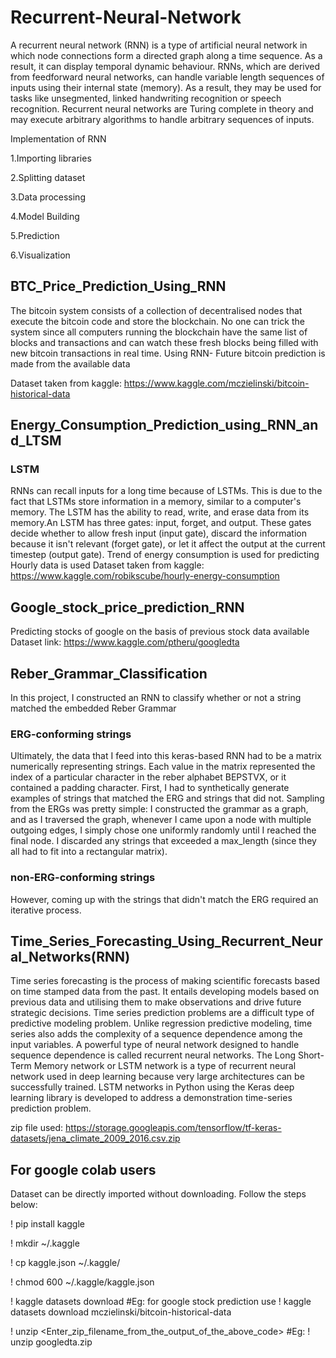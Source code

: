 # Recurrent-Neural-Network

A recurrent neural network (RNN) is a type of artificial neural network in which node connections form a directed graph along a time sequence. As a result, it can display temporal dynamic behaviour. RNNs, which are derived from feedforward neural networks, can handle variable length sequences of inputs using their internal state (memory). As a result, they may be used for tasks like unsegmented, linked handwriting recognition or speech recognition. Recurrent neural networks are Turing complete in theory and may execute arbitrary algorithms to handle arbitrary sequences of inputs.

Implementation of RNN

1.Importing libraries

2.Splitting dataset

3.Data processing

4.Model Building

5.Prediction

6.Visualization


## BTC_Price_Prediction_Using_RNN
The bitcoin system consists of a collection of decentralised nodes that execute the bitcoin code and store the blockchain. No one can trick the system since all computers running the blockchain have the same list of blocks and transactions and can watch these fresh blocks being filled with new bitcoin transactions in real time.
Using RNN- Future bitcoin prediction is made from the available data

Dataset taken from kaggle: https://www.kaggle.com/mczielinski/bitcoin-historical-data


## Energy_Consumption_Prediction_using_RNN_and_LTSM

### LSTM
RNNs can recall inputs for a long time because of LSTMs. This is due to the fact that LSTMs store information in a memory, similar to a computer's memory. The LSTM has the ability to read, write, and erase data from its memory.An LSTM has three gates: input, forget, and output. These gates decide whether to allow fresh input (input gate), discard the information because it isn't relevant (forget gate), or let it affect the output at the current timestep (output gate).
Trend of energy consumption is used for predicting 
Hourly data is used 
Dataset taken from kaggle: https://www.kaggle.com/robikscube/hourly-energy-consumption


## Google_stock_price_prediction_RNN
Predicting stocks of google on the basis of previous stock data available
Dataset link: https://www.kaggle.com/ptheru/googledta


## Reber_Grammar_Classification
In this project, I constructed an RNN to classify whether or not a string matched the embedded Reber Grammar


### ERG-conforming strings
Ultimately, the data that I feed into this keras-based RNN had to be a matrix numerically representing strings. Each value in the matrix represented the index of a particular character in the reber alphabet BEPSTVX, or it contained a padding character. First, I had to synthetically generate examples of strings that matched the ERG and strings that did not. Sampling from the ERGs was pretty simple: I constructed the grammar as a graph, and as I traversed the graph, whenever I came upon a node with multiple outgoing edges, I simply chose one uniformly randomly until I reached the final node. I discarded any strings that exceeded a max_length (since they all had to fit into a rectangular matrix).
### non-ERG-conforming strings
However, coming up with the strings that didn't match the ERG required an iterative process.


## Time_Series_Forecasting_Using_Recurrent_Neural_Networks(RNN)
Time series forecasting is the process of making scientific forecasts based on time stamped data from the past. It entails developing models based on previous data and utilising them to make observations and drive future strategic decisions.
Time series prediction problems are a difficult type of predictive modeling problem.
Unlike regression predictive modeling, time series also adds the complexity of a sequence dependence among the input variables.
A powerful type of neural network designed to handle sequence dependence is called recurrent neural networks. The Long Short-Term Memory network or LSTM network is a type of recurrent neural network used in deep learning because very large architectures can be successfully trained.
LSTM networks in Python using the Keras deep learning library is developed to address a demonstration time-series prediction problem.

zip file used: https://storage.googleapis.com/tensorflow/tf-keras-datasets/jena_climate_2009_2016.csv.zip 

## For google colab users
Dataset can be directly imported without downloading. Follow the steps below:

! pip install kaggle

! mkdir ~/.kaggle

! cp kaggle.json ~/.kaggle/

! chmod 600 ~/.kaggle/kaggle.json

! kaggle datasets download <data name>  #Eg: for google stock prediction use ! kaggle datasets download mczielinski/bitcoin-historical-data
  
! unzip <Enter_zip_filename_from_the_output_of_the_above_code>  #Eg: ! unzip googledta.zip
